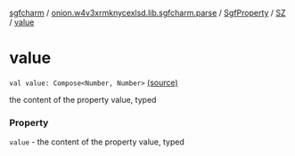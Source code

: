 [sgfcharm](../../../index.md) / [onion.w4v3xrmknycexlsd.lib.sgfcharm.parse](../../index.md) / [SgfProperty](../index.md) / [SZ](index.md) / [value](./value.md)

# value

`val value: Compose<Number, Number>` [(source)](https://github.com/w4v3/sgfcharm/tree/master/sgfcharm/src/main/java/onion/w4v3xrmknycexlsd/lib/sgfcharm/parse/SgfTree.kt#L180)

the content of the property value, typed

### Property

`value` - the content of the property value, typed